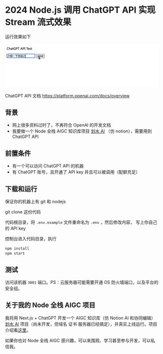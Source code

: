 # 2024 Node.js 调用 ChatGPT API 实现 Stream 流式效果

运行效果如下

![](./bak/chat.gif)

ChatGPT API 文档 https://platform.openai.com/docs/overview

## 背景

- 网上很多资料过时了，不再符合 OpenAI 的开发文档
- 我要做一个 Node 全栈 AIGC 知识库项目 [划水 AI](https://huashuiai.com/) （仿 notion），需要用到 ChatGPT API

## 前置条件

- 有一个可以访问 ChatGPT API 的机器
- 有 ChatGPT 账号，且开通了 API key 并且可以被调用（配额充足）

## 下载和运行

保证你的机器上有 git 和 nodejs

git clone 这份代码

代码根目录，将 `.env.example` 文件重命名为 `.env` ，然后修改内容， 写上你自己的 API key

控制台进入代码目录，执行

```
npm install
npm start
```

## 测试

访问该机器 `3001` 端口。PS：云服务器可能需要开通 OS 防火墙端口，以及平台的安全组。

## 关于我的 Node 全栈 AIGC 项目

我将用 Next.js + ChatGPT 开发一个 AIGC 知识库（仿 Notion AI 和协同编辑）[划水 AI](https://huashuiai.com/) 项目（尚未开发，但域名 证书 服务器已经搞定），并真实上线运行。项目介绍看[这里](https://juejin.cn/post/7338797433899221043#heading-4)。

如果你也对 Node 全栈 AIGC 感兴趣，可以来围观、学习甚至参与开发，可以私信我。
